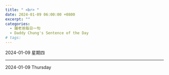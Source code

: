 ```yaml
---
title: " <br> "
date: 2024-01-09 06:00:00 +0800
excerpt: ""
categories:
  - 鍾老爸每日一句
  - Daddy Chung's Sentence of the Day
# tags:
---
```


2024-01-09 星期四

> 

---

2024-01-09 Thursday

> 
